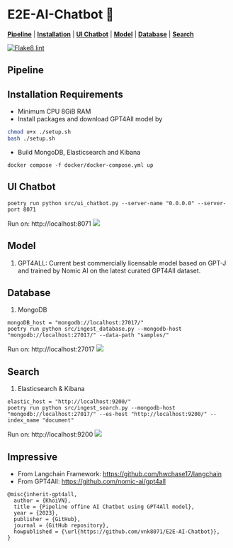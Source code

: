 # E2E-AI-Chatbot 🤖

[**Pipeline**](#pipeline) | [**Installation**](#installation-requirements) | [**UI Chatbot**](#ui-chatbot) | [**Model**](#model) | [**Database**](#database) | [**Search**](#search)


[![Flake8 lint](https://github.com/vnk8071/E2E-AI-Chatbot/actions/workflows/lint.yml/badge.svg)](https://github.com/vnk8071/E2E-AI-Chatbot/actions/workflows/lint.yml)


## Pipeline

## Installation Requirements
- Minimum CPU 8GiB RAM
- Install packages and download GPT4All model by
```bash
chmod u+x ./setup.sh
bash ./setup.sh
```
- Build MongoDB, Elasticsearch and Kibana
```
docker compose -f docker/docker-compose.yml up
```

## UI Chatbot
```
poetry run python src/ui_chatbot.py --server-name "0.0.0.0" --server-port 8071
```
Run on: http://localhost:8071
<img src="https://user-images.githubusercontent.com/78080480/239847294-c07ef89d-c584-4e34-9697-f507ddd01882.PNG">

## Model
1. GPT4ALL: Current best commercially licensable model based on GPT-J and trained by Nomic AI on the latest curated GPT4All dataset.

## Database
1. MongoDB
```
mongoDB_host = "mongodb://localhost:27017/"
poetry run python src/ingest_database.py --mongodb-host "mongodb://localhost:27017/" --data-path "samples/"
```
Run on: http://localhost:27017
<img src="https://user-images.githubusercontent.com/78080480/240465436-6cd732a7-bfd7-41ea-8da5-f7d9e36908fc.png">

## Search
1. Elasticsearch & Kibana
```
elastic_host = "http://localhost:9200/"
poetry run python src/ingest_search.py --mongodb-host "mongodb://localhost:27017/" --es-host "http://localhost:9200/" --index_name "document"
```
Run on: http://localhost:9200
<img src="https://user-images.githubusercontent.com/78080480/240532984-f66cc3c3-a20b-4d93-a421-8553cec5dc46.png">

## Impressive
- From Langchain Framework: https://github.com/hwchase17/langchain
- From GPT4All: https://github.com/nomic-ai/gpt4all
```
@misc{inherit-gpt4all,
  author = {KhoiVN},
  title = {Pipeline offine AI Chatbot using GPT4All model},
  year = {2023},
  publisher = {GitHub},
  journal = {GitHub repository},
  howpublished = {\url{https://github.com/vnk8071/E2E-AI-Chatbot}},
}
```